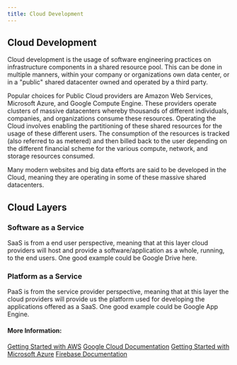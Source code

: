 ```yaml
---
title: Cloud Development
---
```

## Cloud Development

Cloud development is the usage of software engineering practices on infrastructure components in a shared resource pool. This can be done in multiple manners, within your company or organizations own data center, or in a "public" shared datacenter owned and operated by a third party.

Popular choices for Public Cloud providers are Amazon Web Services, Microsoft Azure, and Google Compute Engine. These providers operate clusters of massive datacenters whereby thousands of different individuals, companies, and organizations consume these resources. Operating the Cloud involves enabling the partitioning of these shared resources for the usage of these different users. The consumption of the resources is tracked (also referred to as metered) and then billed back to the user depending on the different financial scheme for the various compute, network, and storage resources consumed.

Many modern websites and big data efforts are said to be developed in the Cloud, meaning they are operating in some of these massive shared datacenters.

## Cloud Layers

### Software as a Service
SaaS is from a end user perspective, meaning that at this layer cloud providers will host and provide a software/application as a whole, running,  to the end users. One good example could be Google Drive here.

### Platform as a Service
PaaS is from the service provider perspective, meaning that at this layer the cloud providers will provide us the platform used for developing the applications offered as a SaaS. One good example could be Google App Engine.


#### More Information:

[Getting Started with AWS](https://aws.amazon.com/getting-started/)
[Google Cloud Documentation](https://cloud.google.com/docs/)
[Getting Started with Microsoft Azure](https://docs.microsoft.com/en-us/azure/guides/developer/azure-developer-guide)
[Firebase Documentation](https://firebase.google.com/docs/)
